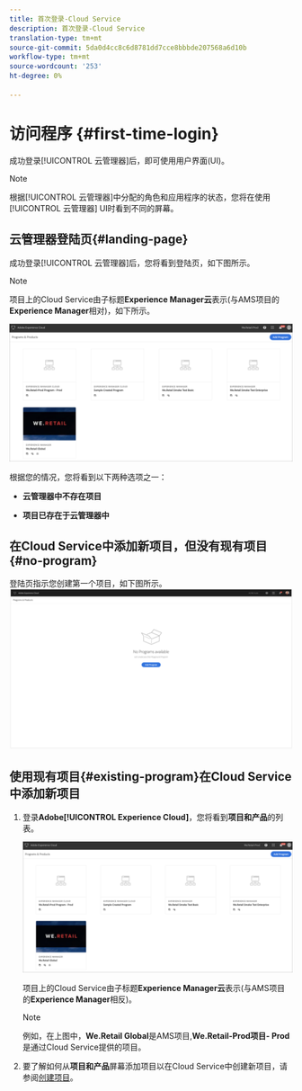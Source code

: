 ```yaml
---
title: 首次登录-Cloud Service
description: 首次登录-Cloud Service
translation-type: tm+mt
source-git-commit: 5da0d4cc8c6d8781dd7cce8bbbde207568a6d10b
workflow-type: tm+mt
source-wordcount: '253'
ht-degree: 0%

---
```



# 访问程序 {#first-time-login}

成功登录[!UICONTROL 云管理器]后，即可使用用户界面(UI)。

>[!NOTE]
>
>根据[!UICONTROL 云管理器]中分配的角色和应用程序的状态，您将在使用[!UICONTROL 云管理器] UI时看到不同的屏幕。

## 云管理器登陆页{#landing-page}

成功登录[!UICONTROL 云管理器]后，您将看到登陆页，如下图所示。

>[!NOTE]
>
>项目上的Cloud Service由子标题&#x200B;**Experience Manager云**&#x200B;表示(与AMS项目的&#x200B;**Experience Manager**&#x200B;相对)，如下所示。

![](assets/first_timelogin1.png)


根据您的情况，您将看到以下两种选项之一：

* **云管理器中不存在项目**

* **项目已存在于云管理器中**

## 在Cloud Service中添加新项目，但没有现有项目{#no-program}


登陆页指示您创建第一个项目，如下图所示。
![](assets/first_timelogin0.png)


## 使用现有项目{#existing-program}在Cloud Service中添加新项目


1. 登录&#x200B;**Adobe[!UICONTROL Experience Cloud]**，您将看到&#x200B;**项目和产品**&#x200B;的列表。

   ![](assets/first_timelogin1.png)

   项目上的Cloud Service由子标题&#x200B;**Experience Manager云**&#x200B;表示(与AMS项目的&#x200B;**Experience Manager**&#x200B;相反)。

   >[!NOTE]
   >例如，在上图中，**We.Retail Global**&#x200B;是AMS项目,**We.Retail-Prod项目- Prod**&#x200B;是通过Cloud Service提供的项目。

1. 要了解如何从&#x200B;**项目和产品**&#x200B;屏幕添加项目以在Cloud Service中创建新项目，请参阅[创建项目](/help/onboarding/getting-access-to-aem-in-cloud/creating-a-program.md)。


